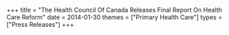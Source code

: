 +++
title = "The Health Council Of Canada Releases Final Report On Health Care Reform"
date = 2014-01-30
themes = ["Primary Health Care"]
types = ["Press Releases"]
+++
